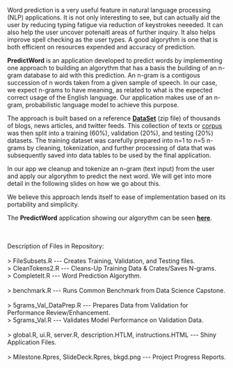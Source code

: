 Word prediction is a very useful feature in natural language processing (NLP) applications. It is not only interesting to see, but can actually aid the user by reducing typing fatigue via reduction of keystrokes neeeded. It can also help the user uncover potenaitl areas of further inquiry. It also helps improve spell checking as the user types. A good algorythm is one that is both efficient on resources expended and accuracy of prediction.

<b>PredictWord</b> is an application developed to predict words by implementing one approach to building an algorythm that has a basis the building of an n-gram database to aid with this prediction. An n-gram is a contigous succession of n words taken from a given sample of speech. In our case, we expect n-grams to have meaning, as related to what is the expected correct usage of the English language. Our application makes use of an n-gram, probabilistic language model to achieve this purpose.

The approach is built based on a reference 
<b><a href="https://d396qusza40orc.cloudfront.net/dsscapstone/dataset/Coursera-SwiftKey.zip">DataSet</a></b>
 (zip file) of thousands of blogs, news articles, and twitter feeds. This collection of texts or <u>corpus</u> was then split into a training (60%), validation (20%), and testing (20%) datasets. The training dataset was carefully prepared into n=1 to n=5 n-grams by cleaning, tokenization, and further processing of data that was subsequently saved into data tables to be used by the final application.
 
In our app we cleanup and tokenize an n-gram (text input) from the user and apply our algorythm to predict the next word. We will get into more detail in the following slides on how we go about this.

We believe this approach lends itself to ease of implementation based on its portability and simplicity.

The <b>PredictWord</b> application showing our algorythm can be seen 
<b><a href="https://tomyr95.shinyapps.io/WordPredict/">here</a></b>.

<br><br>
Description of Files in Repository:
<br>
<br>> FileSubsets.R --- Creates Training, Validation, and Testing files.
<br>> CleanTokens2.R --- Cleans-Up Training Data & Crates/Saves N-grams.
<br>> CompleteIt.R --- Word Prediction Algorythm.
<br>
<br>> benchmark.R --- Runs Common Benchmark from Data Science Capstone.
<br>
<br>> 5grams_Val_DataPrep.R --- Prepares Data from Validation for Performance Review/Enhancement.
<br>> 5grams_Val.R --- Validates Model Performance on Validation Data.
<br>
<br>> global.R, ui.R, server.R, description.HTLM, instructions.HTML --- Shiny Application Files.
<br>
<br>> Milestone.Rpres, SlideDeck.Rpres, bkgd.png --- Project Progress Reports.
